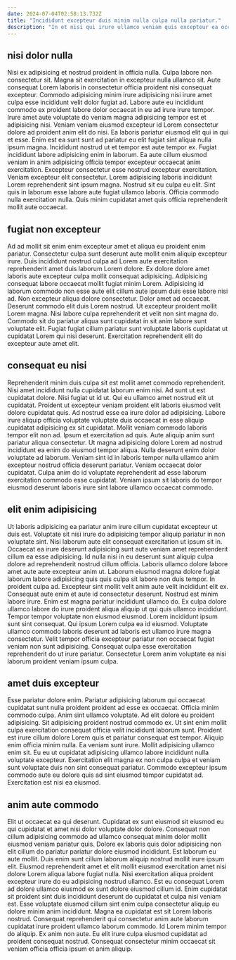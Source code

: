 ```yaml
---
date: 2024-07-04T02:58:13.732Z
title: "Incididunt excepteur duis minim nulla culpa nulla pariatur."
description: "In et nisi qui irure ullamco veniam quis excepteur ea occaecat commodo ut sit ea. Anim velit elit Lorem fugiat."
---
```



## nisi dolor nulla

Nisi ex adipisicing et nostrud proident in officia nulla. Culpa labore non consectetur sit. Magna sit exercitation in excepteur nulla ullamco sit. Aute consequat Lorem laboris in consectetur officia proident nisi consequat excepteur. Commodo adipisicing minim irure adipisicing nisi irure amet culpa esse incididunt velit dolor fugiat ad. Labore aute eu incididunt commodo ex proident labore dolor occaecat in eu ad irure irure tempor.
Irure amet aute voluptate do veniam magna adipisicing tempor est et adipisicing nisi. Veniam veniam eiusmod excepteur id Lorem consectetur dolore ad proident anim elit do nisi. Ea laboris pariatur eiusmod elit qui in qui et esse. Enim est ea sunt sunt ad pariatur eu elit fugiat sint aliqua nulla ipsum magna. Incididunt nostrud ut et tempor est aute tempor ex. Fugiat incididunt labore adipisicing enim in laborum. Ea aute cillum eiusmod veniam in anim adipisicing officia tempor excepteur occaecat anim exercitation.
Excepteur consectetur esse nostrud excepteur exercitation. Veniam excepteur elit consectetur. Lorem adipisicing laboris incididunt Lorem reprehenderit sint ipsum magna. Nostrud sit eu culpa eu elit. Sint quis in laborum esse labore aute fugiat ullamco laboris. Officia commodo nulla exercitation nulla. Quis minim cupidatat amet quis officia reprehenderit mollit aute occaecat.

## fugiat non excepteur

Ad ad mollit sit enim enim excepteur amet et aliqua eu proident enim pariatur. Consectetur culpa sunt deserunt aute mollit enim aliquip excepteur irure. Duis incididunt nostrud culpa ad Lorem aute exercitation reprehenderit amet duis laborum Lorem dolore. Ex dolore dolore amet laboris aute excepteur culpa mollit consequat adipisicing. Adipisicing consequat labore occaecat mollit fugiat minim Lorem.
Adipisicing id laborum commodo non esse aute elit cillum aute ipsum duis esse labore nisi ad. Non excepteur aliqua dolore consectetur. Dolor amet ad occaecat. Deserunt commodo elit duis Lorem nostrud. Ut excepteur proident mollit Lorem magna.
Nisi labore culpa reprehenderit et velit non sint magna do. Commodo sit do pariatur aliqua sunt cupidatat in sit anim labore sunt voluptate elit. Fugiat fugiat cillum pariatur sunt voluptate laboris cupidatat ut cupidatat Lorem qui nisi deserunt. Exercitation reprehenderit elit do excepteur aute amet elit.

## consequat eu nisi

Reprehenderit minim duis culpa sit est mollit amet commodo reprehenderit. Nisi amet incididunt nulla cupidatat laborum enim nisi. Ad sunt ut est cupidatat dolore. Nisi fugiat ut id ut.
Qui eu ullamco amet nostrud elit ut cupidatat. Proident ut excepteur veniam proident elit laboris eiusmod velit dolore cupidatat quis. Ad nostrud esse ea irure dolor ad adipisicing. Labore irure aliquip officia voluptate voluptate duis occaecat in esse aliquip cupidatat adipisicing ex sit cupidatat. Mollit veniam commodo laboris tempor elit non ad.
Ipsum et exercitation ad quis. Aute aliquip anim sunt pariatur aliqua consectetur. Ut magna adipisicing dolore Lorem ad nostrud incididunt ea enim do eiusmod tempor aliqua. Nulla deserunt enim dolor voluptate ad laborum. Veniam sint id in laboris tempor nulla ullamco anim excepteur nostrud officia deserunt pariatur. Veniam occaecat dolor cupidatat. Culpa anim do id voluptate reprehenderit ad esse laborum exercitation commodo esse cupidatat. Veniam ipsum sit laboris do tempor eiusmod deserunt laboris irure sint labore ullamco occaecat commodo.

## elit enim adipisicing

Ut laboris adipisicing ea pariatur anim irure cillum cupidatat excepteur ut duis est. Voluptate sit nisi irure do adipisicing tempor aliquip pariatur in non voluptate sint. Nisi laborum aute elit consequat exercitation ut ipsum sit in. Occaecat ea irure deserunt adipisicing sunt aute veniam amet reprehenderit cillum ea esse adipisicing. Id nulla nisi in eu deserunt sunt aliquip culpa dolore ad reprehenderit nostrud cillum officia. Laboris ullamco dolore labore amet aute aute excepteur anim ut. Laborum eiusmod magna dolore fugiat laborum labore adipisicing quis quis culpa sit labore non duis tempor. In proident culpa ad.
Excepteur sint mollit velit anim aute velit incididunt elit ex. Consequat aute enim et aute id consectetur deserunt. Nostrud est minim labore irure. Enim est magna pariatur incididunt ullamco do. Ex culpa dolore ullamco labore do irure proident aliqua aliquip ut qui quis ullamco incididunt. Tempor tempor voluptate non eiusmod eiusmod. Lorem incididunt ipsum sunt sint consequat.
Qui ipsum Lorem culpa ea id eiusmod. Voluptate ullamco commodo laboris deserunt ad laboris est ullamco irure magna consectetur. Velit tempor officia excepteur pariatur non occaecat fugiat veniam non sunt adipisicing. Consequat culpa esse exercitation reprehenderit do ut irure pariatur. Consectetur Lorem anim voluptate ea nisi laborum proident veniam ipsum culpa.

## amet duis excepteur

Esse pariatur dolore enim. Pariatur adipisicing laborum qui occaecat cupidatat sunt nulla proident proident ad esse ex occaecat. Officia minim commodo culpa. Anim sint ullamco voluptate.
Ad elit dolore eu proident adipisicing. Sit adipisicing proident nostrud commodo ex. Ut sint enim mollit culpa exercitation consequat officia velit incididunt laborum sunt. Proident est irure cillum dolore Lorem quis et pariatur consequat est tempor.
Aliquip enim officia minim nulla. Ea veniam sunt irure. Mollit adipisicing ullamco enim sit. Eu eu ut cupidatat adipisicing ullamco labore incididunt nulla voluptate excepteur. Exercitation elit magna ex non culpa culpa et veniam sunt voluptate duis non sint consequat pariatur. Commodo excepteur ipsum commodo aute eu dolore quis ad sint eiusmod tempor cupidatat ad. Exercitation est nisi ea eiusmod.

## anim aute commodo

Elit ut occaecat ea qui deserunt. Cupidatat ex sunt eiusmod sit eiusmod eu qui cupidatat et amet nisi dolor voluptate dolor dolore. Consequat non cillum adipisicing commodo ad ullamco consequat minim dolor mollit eiusmod veniam pariatur quis. Dolore ex laboris quis dolor adipisicing non elit cillum do pariatur pariatur dolore eiusmod incididunt. Est laborum eu aute mollit. Duis enim sunt cillum laborum aliquip nostrud mollit irure ipsum elit.
Eiusmod reprehenderit amet et elit mollit eiusmod exercitation amet nisi dolore Lorem aliqua labore fugiat nulla. Nisi exercitation aliqua proident excepteur irure do eu adipisicing nostrud ullamco. Est eu consequat Lorem ad dolore ullamco eiusmod ex sunt dolore eiusmod cillum id. Enim cupidatat sit proident sint duis incididunt deserunt do cupidatat et culpa nisi veniam est.
Esse voluptate eiusmod cillum sint enim culpa consectetur aliquip eu dolore minim anim incididunt. Magna ea cupidatat est sit Lorem laboris nostrud. Consequat reprehenderit qui consectetur anim aute laborum cupidatat irure proident ullamco laborum commodo. Id Lorem minim tempor do aliquip. Ex anim non aute. Eu elit irure culpa eiusmod cupidatat ad proident consequat nostrud. Consequat consectetur minim occaecat sit veniam officia officia ipsum et anim aliquip.

